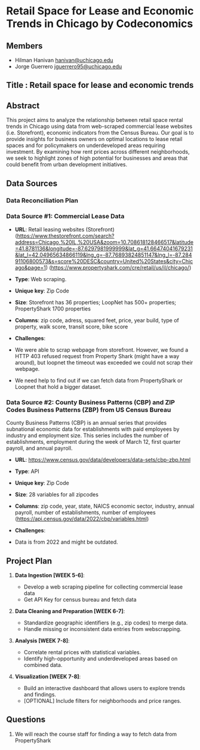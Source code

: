 # Retail Space for Lease and Economic Trends in Chicago by Codeconomics

## Members

- Hilman Hanivan <hanivan@uchicago.edu>
- Jorge Guerrero <jguerrero95@uchicago.edu>

## Title : Retail space for lease and economic trends

## Abstract

This project aims to analyze the relationship between retail space rental trends in Chicago using data from web-scraped commercial lease websites (i.e. Storefront), economic indicators from the Census Bureau. Our goal is to provide insights for business owners on optimal locations to lease retail spaces and for policymakers on underdeveloped areas requiring investment. By examining how rent prices across different neighborhoods, we seek to highlight zones of high potential for businesses and areas that could benefit from urban development initiatives. 


## Data Sources

### Data Reconciliation Plan

### Data Source #1: Commercial Lease Data  
- **URL**: Retail leasing websites (Storefront)
            (https://www.thestorefront.com/search?address=Chicago,%20IL,%20USA&zoom=10.708618128466517&latitude=41.8781136&longitude=-87.6297981999999&lat_g=41.66474041679231&lat_l=42.04965634866119&lng_g=-87.76893824851147&lng_l=-87.28491106800573&s=score%20DESC&country=United%20States&city=Chicago&page=1)
            (https://www.propertyshark.com/cre/retail/us/il/chicago/)

- **Type**: Web scraping. 
- **Unique key**: Zip Code
- **Size**: Storefront has 36 properties; LoopNet has 500+ properties; PropertyShark 1700 properties
- **Columns**: zip code, adress, squared feet, price, year build, type of property, walk score, transit score, bike score
- **Challenges**:   
- We were able to scrap webpage from storefront. However,  we found a HTTP 403 refused request from Property Shark (might have a way around), but loopnet the timeout was exceeded we could not scrap their webpage.
- We need help to find out if we can fetch data from PropertyShark or Loopnet that hold a bigger dataset. 



### Data Source #2: County Business Patterns (CBP) and ZIP Codes Business Patterns (ZBP) from US Census Bureau   
County Business Patterns (CBP) is an annual series that provides subnational economic data for establishments with paid employees by industry and employment size. This series includes the number of establishments, employment during the week of March 12, first quarter payroll, and annual payroll.
- **URL**: https://www.census.gov/data/developers/data-sets/cbp-zbp.html
- **Type**: API 
- **Unique key**: Zip Code
- **Size**: 28 variables for all zipcodes
- **Columns**: zip code, year, state, NAICS economic sector, industry, annual payroll, number of establishments, number of employees (https://api.census.gov/data/2022/cbp/variables.html)

- **Challenges**:   
- Data is from 2022 and might be outdated.


## Project Plan

1. **Data Ingestion [WEEK 5-6]**:  
   - Develop a web scraping pipeline for collecting commercial lease data 
   - Get API Key for census bureau and fetch data 

2. **Data Cleaning and Preparation [WEEK 6-7]**:
   - Standardize geographic identifiers (e.g., zip codes) to merge data.  
   - Handle missing or inconsistent data entries from webscrapping.  

3. **Analysis [WEEK 7-8]**:  
   - Correlate rental prices with statistical variables.  
   - Identify high-opportunity and underdeveloped areas based on combined data.  

4. **Visualization [WEEK 7-8]**:  
   - Build an interactive dashboard that allows users to explore trends and findings.  
   - [OPTIONAL] Include filters for neighborhoods and price ranges. 

## Questions

1. We will reach the course staff for finding a way to fetch data from PropertyShark